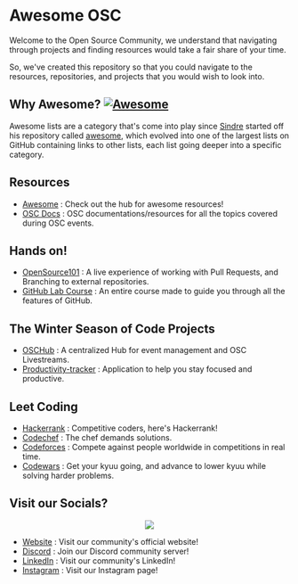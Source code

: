 # Awesome OSC
Welcome to the Open Source Community, we understand that navigating through projects and finding resources would take a fair share of your time.

So, we've created this repository so that you could navigate to the resources, repositories, and projects that you would wish to look into.

## Why Awesome? [![Awesome](https://cdn.rawgit.com/sindresorhus/awesome/d7305f38d29fed78fa85652e3a63e154dd8e8829/media/badge.svg)](https://github.com/sindresorhus/awesome)
Awesome lists are a category that's come into play since [Sindre](https://github.com/sindresorhus) started off his repository called [awesome](https://github.com/sindresorhus/awesome), which evolved into one of the largest lists on GitHub containing links to other lists, each list going deeper into a specific category.

## Resources
 - [Awesome](https://github.com/sindresorhus/awesome) : Check out the hub for awesome resources!
 - [OSC Docs](https://docs.oscvitap.org/) : OSC documentations/resources for all the topics covered during OSC events.

## Hands on!
 - [OpenSource101](https://github.com/Open-Source-Community-VIT-AP/OpenSource101) : A live experience of working with Pull Requests, and Branching to external repositories.
 - [GitHub Lab Course](https://lab.github.com/githubtraining/ramp-up-on-git-and-github) : An entire course made to guide you through all the features of GitHub.

## The Winter Season of Code Projects
- [OSCHub](https://github.com/Open-Source-Community-VIT-AP/oschub) : A centralized Hub for event management and OSC Livestreams.
- [Productivity-tracker](https://github.com/Open-Source-Community-VIT-AP/Productivity-tracker) : Application to help you stay focused and productive.

## Leet Coding
 - [Hackerrank](https://www.hackerrank.com) : Competitive coders, here's Hackerrank!
 - [Codechef](https://www.codechef.com) : The chef demands solutions.
 - [Codeforces](https://codeforces.com) : Compete against people worldwide in competitions in real time.
 - [Codewars](https://www.codewars.com/dashboard) : Get your kyuu going, and advance to lower kyuu while solving harder problems.

## Visit our Socials?

<p align="center">
  <a href="https://discord.gg/fPrdqh3Zfu" alt="Discord" title="Dev Pro Tips Discussion & Support Server">
    <img src="https://img.shields.io/discord/747728757053194252?color=7289DA&logo=discord&logoColor=white&style=for-the-badge"/></a>
</p>

 - [Website][s1] : Visit our community's official website!
 - [Discord][s2] : Join our Discord community server!
 - [LinkedIn][s3] : Visit our community's LinkedIn!
 - [Instagram][s4] : Visit our Instagram page!
 
[s1]: https://oscvitap.org/
[s2]: https://discord.gg/6C2SAHn36a
[s3]: https://www.linkedin.com/company/oscvitap
[s4]: https://www.instagram.com/osc.vitap/
